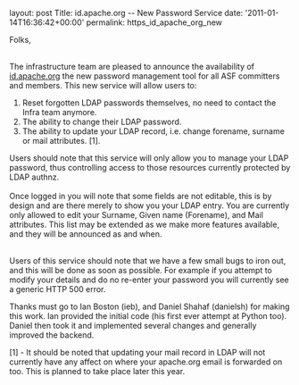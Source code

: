 
layout: post
Title: id.apache.org  --  New Password Service
date: '2011-01-14T16:36:42+00:00'
permalink: https_id_apache_org_new

Folks, <br /> <br />

The infrastructure team are pleased to announce the availability of <a href="https://id.apache.org">id.apache.org</a> the new password management tool for all ASF committers and members.  This new service will allow users to: 
<ol> 
 <li>Reset forgotten LDAP passwords themselves, no need to contact the Infra team anymore.</li>
 <li>The ability to change their LDAP password.</li>
 <li> The ability to update your LDAP record, i.e. change forename, surname or mail attributes. [1].</li>
</ol>

Users should note that this service will only allow you to manage your LDAP password,  thus controlling access to those resources currently protected by LDAP authnz.   <br /> <br />
Once logged in you will note that some fields are not editable, this is by design and are there merely to show you your LDAP entry.  You are currently only allowed to edit your Surname, Given name (Forename), and Mail attributes.  This list may be extended as we make more features available, and they will be announced as and when.<br /> <br />

<p>Users of this service should note that we have a few small bugs to iron out, and this will be done as soon as possible.  For example if you attempt to modify your details and do no re-enter your password you will currently see a generic HTTP 500 error. </p>

<p>Thanks must go to Ian Boston (ieb), and Daniel Shahaf (danielsh) for making this work.  Ian provided the initial code (his first ever attempt at Python too). Daniel then took it and implemented several changes and generally improved the backend.</p>

<p>[1]  - It should be noted that updating your mail record in LDAP will not currently have any affect on where your apache.org email is forwarded on too.  This is planned to take place later this year. </p>
